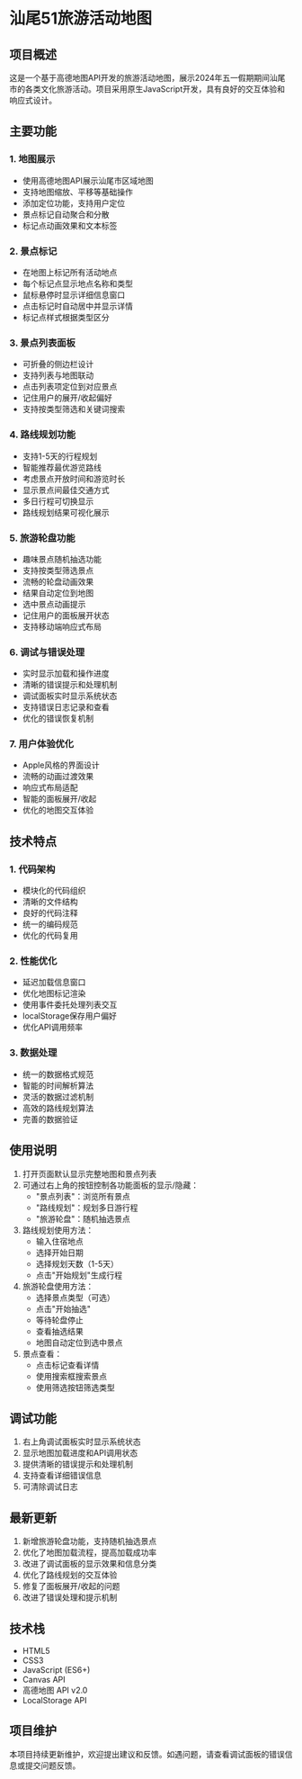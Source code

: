 # 汕尾51旅游活动地图

## 项目概述
这是一个基于高德地图API开发的旅游活动地图，展示2024年五一假期期间汕尾市的各类文化旅游活动。项目采用原生JavaScript开发，具有良好的交互体验和响应式设计。

## 主要功能

### 1. 地图展示
- 使用高德地图API展示汕尾市区域地图
- 支持地图缩放、平移等基础操作
- 添加定位功能，支持用户定位
- 景点标记自动聚合和分散
- 标记点动画效果和文本标签

### 2. 景点标记
- 在地图上标记所有活动地点
- 每个标记点显示地点名称和类型
- 鼠标悬停时显示详细信息窗口
- 点击标记时自动居中并显示详情
- 标记点样式根据类型区分

### 3. 景点列表面板
- 可折叠的侧边栏设计
- 支持列表与地图联动
- 点击列表项定位到对应景点
- 记住用户的展开/收起偏好
- 支持按类型筛选和关键词搜索

### 4. 路线规划功能
- 支持1-5天的行程规划
- 智能推荐最优游览路线
- 考虑景点开放时间和游览时长
- 显示景点间最佳交通方式
- 多日行程可切换显示
- 路线规划结果可视化展示

### 5. 旅游轮盘功能
- 趣味景点随机抽选功能
- 支持按类型筛选景点
- 流畅的轮盘动画效果
- 结果自动定位到地图
- 选中景点动画提示
- 记住用户的面板展开状态
- 支持移动端响应式布局

### 6. 调试与错误处理
- 实时显示加载和操作进度
- 清晰的错误提示和处理机制
- 调试面板实时显示系统状态
- 支持错误日志记录和查看
- 优化的错误恢复机制

### 7. 用户体验优化
- Apple风格的界面设计
- 流畅的动画过渡效果
- 响应式布局适配
- 智能的面板展开/收起
- 优化的地图交互体验

## 技术特点

### 1. 代码架构
- 模块化的代码组织
- 清晰的文件结构
- 良好的代码注释
- 统一的编码规范
- 优化的代码复用

### 2. 性能优化
- 延迟加载信息窗口
- 优化地图标记渲染
- 使用事件委托处理列表交互
- localStorage保存用户偏好
- 优化API调用频率

### 3. 数据处理
- 统一的数据格式规范
- 智能的时间解析算法
- 灵活的数据过滤机制
- 高效的路线规划算法
- 完善的数据验证

## 使用说明
1. 打开页面默认显示完整地图和景点列表
2. 可通过右上角的按钮控制各功能面板的显示/隐藏：
   - "景点列表"：浏览所有景点
   - "路线规划"：规划多日游行程
   - "旅游轮盘"：随机抽选景点
3. 路线规划使用方法：
   - 输入住宿地点
   - 选择开始日期
   - 选择规划天数（1-5天）
   - 点击"开始规划"生成行程
4. 旅游轮盘使用方法：
   - 选择景点类型（可选）
   - 点击"开始抽选"
   - 等待轮盘停止
   - 查看抽选结果
   - 地图自动定位到选中景点
5. 景点查看：
   - 点击标记查看详情
   - 使用搜索框搜索景点
   - 使用筛选按钮筛选类型

## 调试功能
1. 右上角调试面板实时显示系统状态
2. 显示地图加载进度和API调用状态
3. 提供清晰的错误提示和处理机制
4. 支持查看详细错误信息
5. 可清除调试日志

## 最新更新
1. 新增旅游轮盘功能，支持随机抽选景点
2. 优化了地图加载流程，提高加载成功率
3. 改进了调试面板的显示效果和信息分类
4. 优化了路线规划的交互体验
5. 修复了面板展开/收起的问题
6. 改进了错误处理和提示机制

## 技术栈
- HTML5
- CSS3
- JavaScript (ES6+)
- Canvas API
- 高德地图 API v2.0
- LocalStorage API

## 项目维护
本项目持续更新维护，欢迎提出建议和反馈。如遇问题，请查看调试面板的错误信息或提交问题反馈。